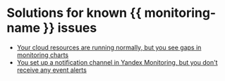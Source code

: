 # Solutions for known {{ monitoring-name }} issues

* [Your cloud resources are running normally, but you see gaps in monitoring charts](gaps-in-chart-lines.md)
* [You set up a notification channel in Yandex Monitoring, but you don't receive any event alerts](no-incoming-sms-and-emails-after-alert-config.md)